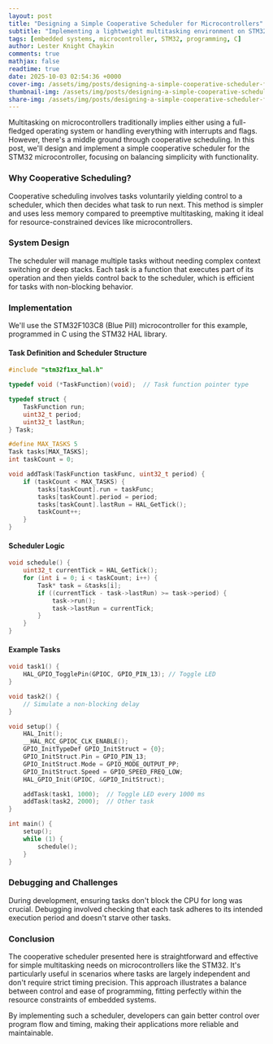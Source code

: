```yaml
---
layout: post
title: "Designing a Simple Cooperative Scheduler for Microcontrollers"
subtitle: "Implementing a lightweight multitasking environment on STM32"
tags: [embedded systems, microcontroller, STM32, programming, C]
author: Lester Knight Chaykin
comments: true
mathjax: false
readtime: true
date: 2025-10-03 02:54:36 +0000
cover-img: /assets/img/posts/designing-a-simple-cooperative-scheduler-for-microcontrollers.jpg
thumbnail-img: /assets/img/posts/designing-a-simple-cooperative-scheduler-for-microcontrollers.jpg
share-img: /assets/img/posts/designing-a-simple-cooperative-scheduler-for-microcontrollers.jpg
---
```


Multitasking on microcontrollers traditionally implies either using a full-fledged operating system or handling everything with interrupts and flags. However, there's a middle ground through cooperative scheduling. In this post, we'll design and implement a simple cooperative scheduler for the STM32 microcontroller, focusing on balancing simplicity with functionality.

### Why Cooperative Scheduling?

Cooperative scheduling involves tasks voluntarily yielding control to a scheduler, which then decides what task to run next. This method is simpler and uses less memory compared to preemptive multitasking, making it ideal for resource-constrained devices like microcontrollers.

### System Design

The scheduler will manage multiple tasks without needing complex context switching or deep stacks. Each task is a function that executes part of its operation and then yields control back to the scheduler, which is efficient for tasks with non-blocking behavior.

### Implementation

We'll use the STM32F103C8 (Blue Pill) microcontroller for this example, programmed in C using the STM32 HAL library.

#### Task Definition and Scheduler Structure

```c
#include "stm32f1xx_hal.h"

typedef void (*TaskFunction)(void);  // Task function pointer type

typedef struct {
    TaskFunction run;
    uint32_t period;
    uint32_t lastRun;
} Task;

#define MAX_TASKS 5
Task tasks[MAX_TASKS];
int taskCount = 0;

void addTask(TaskFunction taskFunc, uint32_t period) {
    if (taskCount < MAX_TASKS) {
        tasks[taskCount].run = taskFunc;
        tasks[taskCount].period = period;
        tasks[taskCount].lastRun = HAL_GetTick();
        taskCount++;
    }
}
```

#### Scheduler Logic

```c
void schedule() {
    uint32_t currentTick = HAL_GetTick();
    for (int i = 0; i < taskCount; i++) {
        Task* task = &tasks[i];
        if ((currentTick - task->lastRun) >= task->period) {
            task->run();
            task->lastRun = currentTick;
        }
    }
}
```

#### Example Tasks

```c
void task1() {
    HAL_GPIO_TogglePin(GPIOC, GPIO_PIN_13); // Toggle LED
}

void task2() {
    // Simulate a non-blocking delay
}

void setup() {
    HAL_Init();
    __HAL_RCC_GPIOC_CLK_ENABLE();
    GPIO_InitTypeDef GPIO_InitStruct = {0};
    GPIO_InitStruct.Pin = GPIO_PIN_13;
    GPIO_InitStruct.Mode = GPIO_MODE_OUTPUT_PP;
    GPIO_InitStruct.Speed = GPIO_SPEED_FREQ_LOW;
    HAL_GPIO_Init(GPIOC, &GPIO_InitStruct);

    addTask(task1, 1000);  // Toggle LED every 1000 ms
    addTask(task2, 2000);  // Other task
}

int main() {
    setup();
    while (1) {
        schedule();
    }
}
```

### Debugging and Challenges

During development, ensuring tasks don't block the CPU for long was crucial. Debugging involved checking that each task adheres to its intended execution period and doesn't starve other tasks.

### Conclusion

The cooperative scheduler presented here is straightforward and effective for simple multitasking needs on microcontrollers like the STM32. It's particularly useful in scenarios where tasks are largely independent and don't require strict timing precision. This approach illustrates a balance between control and ease of programming, fitting perfectly within the resource constraints of embedded systems.

By implementing such a scheduler, developers can gain better control over program flow and timing, making their applications more reliable and maintainable.